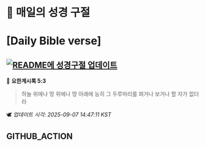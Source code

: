 # 🙏 매일의 성경 구절
# [Daily Bible verse]
## [![README에 성경구절 업데이트](https://github.com/DONGSUKA/first_test/actions/workflows/update-readme-bible.yml/badge.svg)](https://github.com/DONGSUKA/first_test/actions/workflows/update-readme-bible.yml)
<!-- START_BIBLE_VERSE -->
📖 **요한계시록 5:3**
> 하늘 위에나 땅 위에나 땅 아래에 능히 그 두루마리를 펴거나 보거나 할 자가 없더라

🕊️ _업데이트 시각: 2025-09-07 14:47:11 KST_
  <!-- END_BIBLE_VERSE -->
## GITHUB_ACTION

